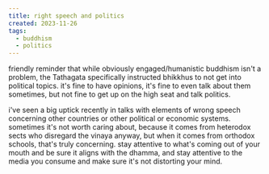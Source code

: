 ```yaml
---
title: right speech and politics
created: 2023-11-26
tags:
  - buddhism
  - politics
---
```


friendly reminder that while obviously engaged/humanistic buddhism isn't a
problem, the Tathagata specifically instructed bhikkhus to not get into
political topics. it's fine to have opinions, it's fine to even talk about them
sometimes, but not fine to get up on the high seat and talk politics.

i've seen a big uptick recently in talks with elements of wrong speech
concerning other countries or other political or economic systems. sometimes
it's not worth caring about, because it comes from heterodox sects who disregard
the vinaya anyway, but when it comes from orthodox schools, that's truly
concerning. stay attentive to what's coming out of your mouth and be sure it
aligns with the dhamma, and stay attentive to the media you consume and make
sure it's not distorting your mind.
